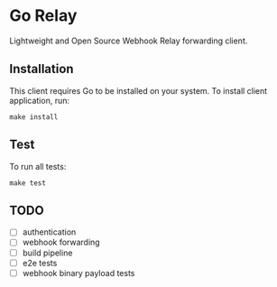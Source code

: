 # Go Relay

Lightweight and Open Source Webhook Relay forwarding client.


## Installation

This client requires Go to be installed on your system. To install client application, run:

```
make install
```

## Test

To run all tests:

```
make test
```

## TODO

- [ ] authentication
- [ ] webhook forwarding
- [ ] build pipeline
- [ ] e2e tests
- [ ] webhook binary payload tests